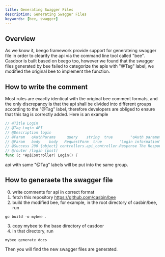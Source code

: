 ```yaml
---
title: Generating Swagger Files
description: Generating Swagger Files
keywords: [bee, swagger]
---
```


## Overview

As we know it, beego framework provide support for generateing swagger file in order to clearify the api via the command line tool called "bee". Casdoor is built based on beego too, however we found that the swagger files generated by bee failed to categorize the apis with "@Tag" label, we modified the original bee to implement the function.


## How to write the comment
Most rules are exactly identical with the original bee comment formats, and the only discrepancy is that the api shall be divided into different groups according to the "@Tag" label, therefore developers are obliged to ensure that this tag is correctly added. Here is an example
```go
// @Title Login
// @Tag Login API
// @Description login
// @Param   oAuthParams     query    string  true        "oAuth parameters"
// @Param   body    body   RequestForm  true        "Login information"
// @Success 200 {object} controllers.api_controller.Response The Response object
// @router /login [post]
func (c *ApiController) Login() {
```

api with same "@Tag" labels will be put into the same group.

## How to generaete the swagger file
0. write comments for api in correct format  
1. fetch this repository <https://github.com/casbin/bee>
2. build the modified bee, for example, in the root directory of casbin/bee, run 
```shell
go build -o mybee .
```
3. copy mybee to the base directory of casdoor
3. in that directory, run
```
mybee generate docs
```
Then you will find the new swagger files are generated.

